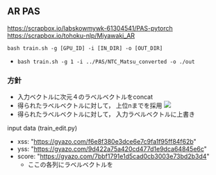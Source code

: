 ## AR PAS
https://scrapbox.io/labskowmywk-61304541/PAS-pytorch
https://scrapbox.io/tohoku-nlp/Miyawaki_AR

`bash train.sh -g [GPU_ID] -i [IN_DIR] -o [OUT_DIR]`
* `bash train.sh -g 1 -i ../PAS/NTC_Matsu_converted -o ./out` 


### 方針
* 入力ベクトルに次元４のラベルベクトルをconcat
* 得られたラベルベクトルに対して， 上位nまでを採用
  <img src="https://latex.codecogs.com/gif.latex?n&space;=&space;N&space;\cdot&space;\frac{T-t}{T}" />
* 得られたラベルベクトルに対して， 入力ラベルベクトルに上書き


input data (train_edit.py)
- xss: 
    "https://gyazo.com/f6e8f380e3dce6e7c9fa1f95ff84f62b"
- yss: 
    "https://gyazo.com/9d422a75a420cd477d1e9dca64845e6c"
- score:
    "https://gyazo.com/7bbf1791e1d5cad0cb3003e73bd2b3d4"
    * ここの各列にラベルベクトルを

